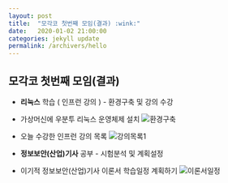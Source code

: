 ```yaml
---
layout: post
title:  "모각코 첫번째 모임(결과) :wink:"
date:   2020-01-02 21:00:00
categories: jekyll update
permalink: /archivers/hello
---
```


## 모각코 첫번째 모임(결과) ##

* **리눅스** 학습 ( 인프런 강의 ) - 환경구축 및 강의 수강

- 가상머신에 우분투 리눅스 운영체제 설치
![환경구축](https://user-images.githubusercontent.com/55095660/71665113-eea38d00-2d9e-11ea-953b-92b577c1ee2a.PNG)




- 오늘 수강한 인프런 강의 목록
![강의목록1](https://user-images.githubusercontent.com/55095660/71664955-6e7d2780-2d9e-11ea-977d-db74a36cfa7c.PNG)



* **정보보안(산업)기사** 공부 - 시험분석 및 계획설정

- 이기적 정보보안(산업)기사 이론서 학습일정 계획하기
![이론서일정](https://user-images.githubusercontent.com/55095660/71665369-fd3e7400-2d9f-11ea-9be8-e15747b0fa62.jpg)
